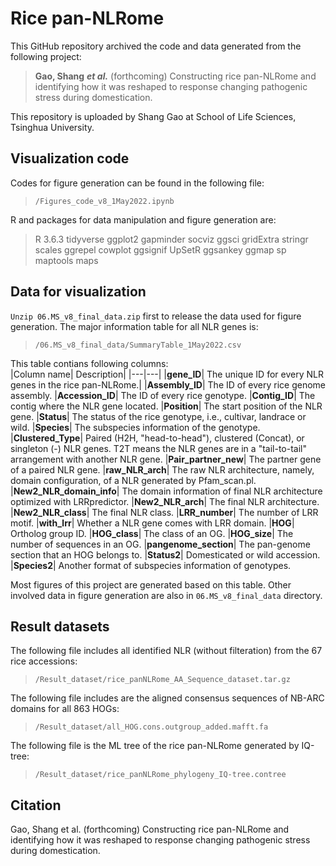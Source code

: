 # Rice pan-NLRome
This  GitHub repository archived the code and data generated from the following project:
> **Gao, Shang** ***et al.*** (forthcoming) Constructing rice pan-NLRome and identifying how it was reshaped to response changing pathogenic stress during domestication.

This repository is uploaded by Shang Gao at School of Life Sciences, Tsinghua University.
 
## Visualization code
Codes for figure generation can be found in the following file: 
> `/Figures_code_v8_1May2022.ipynb`

R and packages for data manipulation and figure generation are:
> R 3.6.3
> tidyverse
> ggplot2
> gapminder
> socviz
> ggsci
> gridExtra
> stringr
> scales
> ggrepel
> cowplot
> ggsignif
> UpSetR
> ggsankey
> ggmap
> sp
> maptools
> maps

## Data for visualization
`Unzip 06.MS_v8_final_data.zip` first to release the data used for figure generation.
The major information table for all NLR genes is:
>`/06.MS_v8_final_data/SummaryTable_1May2022.csv`

This table contians following columns:  
|Column name| Description|
|---|---|
|__gene_ID__| The unique ID for every NLR genes in the rice pan-NLRome.|
|__Assembly_ID__| The ID of every rice genome assembly.
|__Accession_ID__| The ID of every rice genotype.
|__Contig_ID__| The contig where the NLR gene located.
|__Position__| The start position of the NLR gene.
|__Status__| The status of the rice genotype, i.e., cultivar, landrace or wild.
|__Species__| The subspecies information of the genotype.
|__Clustered_Type__| Paired (H2H, "head-to-head"), clustered (Concat), or singleton (-) NLR genes. T2T means the NLR genes are in a "tail-to-tail" arrangement with another NLR gene.
|__Pair_partner_new__| The partner gene of a paired NLR gene.
|__raw_NLR_arch__| The raw NLR architecture, namely, domain configuration, of a NLR generated by Pfam_scan.pl.
|__New2_NLR_domain_info__| The domain information of final NLR architecture optimized with LRRpredictor.
|__New2_NLR_arch__| The final NLR architecture.
|__New2_NLR_class__| The final NLR class.
|__LRR_number__| The number of LRR motif.
|__with_lrr__| Whether a NLR gene comes with LRR domain.
|__HOG__| Ortholog group ID.
|__HOG_class__| The class of an OG.
|__HOG_size__| The number of sequences in an OG.
|__pangenome_section__| The pan-genome section that an HOG belongs to.
|__Status2__| Domesticated or wild accession.
|__Species2__| Another format of subspecies information of genotypes.

Most figures of this project are generated based on this table.
Other involved data in figure generation are also in `06.MS_v8_final_data` directory.


## Result datasets
The following file includes all identified NLR (without filteration) from the 67 rice accessions:
>`/Result_dataset/rice_panNLRome_AA_Sequence_dataset.tar.gz`

The following file includes are the aligned consensus sequences of NB-ARC domains for all 863 HOGs:
>`/Result_dataset/all_HOG.cons.outgroup_added.mafft.fa`

The following file is the ML tree of the rice pan-NLRome generated by IQ-tree:
>`/Result_dataset/rice_panNLRome_phylogeny_IQ-tree.contree`


## Citation
Gao, Shang et al. (forthcoming) Constructing rice pan-NLRome and identifying how it was reshaped to response changing pathogenic stress during domestication.

